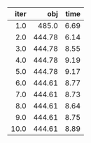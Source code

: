 |   iter |      obj |   time |
| ------:| --------:| ------:|
|  $1.0$ |  $485.0$ | $6.69$ |
|  $2.0$ | $444.78$ | $6.14$ |
|  $3.0$ | $444.78$ | $8.55$ |
|  $4.0$ | $444.78$ | $9.19$ |
|  $5.0$ | $444.78$ | $9.17$ |
|  $6.0$ | $444.61$ | $8.77$ |
|  $7.0$ | $444.61$ | $8.73$ |
|  $8.0$ | $444.61$ | $8.64$ |
|  $9.0$ | $444.61$ | $8.75$ |
| $10.0$ | $444.61$ | $8.89$ |

